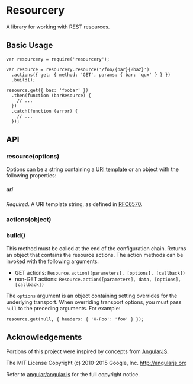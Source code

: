 # Resourcery

A library for working with REST resources.

## Basic Usage

```
var resourcery = require('resourcery');

var resource = resourcery.resource('/foo/{bar}{?baz}')
  .actions({ get: { method: 'GET', params: { bar: 'qux' } } })
  .build();

resource.get({ baz: 'foobar' })
  .then(function (barResource) {
    // ...
  })
  .catch(function (error) {
    // ...
  });
```

## API

### resource(options)

Options can be a string containing a [URI template](https://tools.ietf.org/html/rfc6570) or an object with the following properties:

##### uri

*Required*. A URI template string, as defined in [RFC6570](https://tools.ietf.org/html/rfc6570).

### actions(object)

### build()

This method must be called at the end of the configuration chain. Returns an object that contains the resource actions. The action methods can be invoked with the following arguments:

* GET actions: `Resource.action([parameters], [options], [callback])`
* non-GET actions: `Resource.action([parameters], data, [options], [callback])`

The `options` argument is an object containing setting overrides for the underlying transport. When overriding transport options, you must pass `null` to the preceding arguments. For example:

```
resource.get(null, { headers: { 'X-Foo': 'foo' } });
```

## Acknowledgements

Portions of this project were inspired by concepts from [AngularJS](https://github.com/angular/angular.js).

The MIT License
Copyright (c) 2010-2015 Google, Inc. http://angularjs.org

Refer to [angular/angular.js](https://github.com/angular/angular.js/blob/master/LICENSE) for the full copyright notice.
